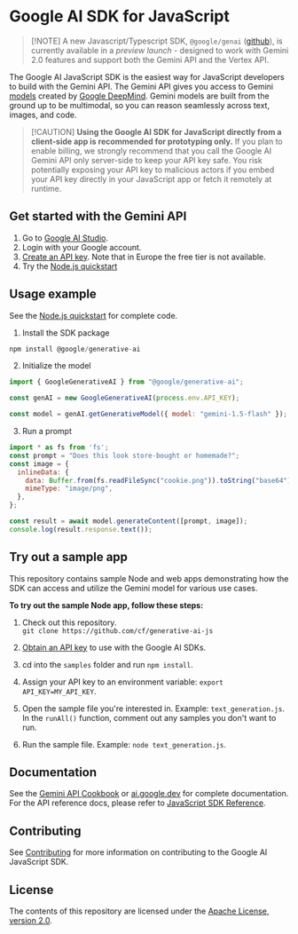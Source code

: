 # Google AI SDK for JavaScript

> [!NOTE] A new Javascript/Typescript SDK, `@google/genai`
> ([github](https://github.com/googleapis/js-genai/tree/main)), is currently
> available in a *preview launch* - designed to work with Gemini 2.0 features
> and support both the Gemini API and the Vertex API.

The Google AI JavaScript SDK is the easiest way for JavaScript developers to
build with the Gemini API. The Gemini API gives you access to Gemini
[models](https://ai.google.dev/models/gemini) created by
[Google DeepMind](https://deepmind.google/technologies/gemini/#introduction).
Gemini models are built from the ground up to be multimodal, so you can reason
seamlessly across text, images, and code.

> [!CAUTION] **Using the Google AI SDK for JavaScript directly from a
> client-side app is recommended for prototyping only.** If you plan to enable
> billing, we strongly recommend that you call the Google AI Gemini API only
> server-side to keep your API key safe. You risk potentially exposing your API
> key to malicious actors if you embed your API key directly in your JavaScript
> app or fetch it remotely at runtime.

## Get started with the Gemini API

1.  Go to [Google AI Studio](https://aistudio.google.com/).
2.  Login with your Google account.
3.  [Create an API key](https://aistudio.google.com/app/apikey). Note that in
    Europe the free tier is not available.
4.  Try the
    [Node.js quickstart](https://ai.google.dev/tutorials/node_quickstart)

## Usage example

See the [Node.js quickstart](https://ai.google.dev/tutorials/node_quickstart)
for complete code.

1.  Install the SDK package

```js
npm install @google/generative-ai
```

2.  Initialize the model

```js
import { GoogleGenerativeAI } from "@google/generative-ai";

const genAI = new GoogleGenerativeAI(process.env.API_KEY);

const model = genAI.getGenerativeModel({ model: "gemini-1.5-flash" });
```

3.  Run a prompt

```js
import * as fs from 'fs';
const prompt = "Does this look store-bought or homemade?";
const image = {
  inlineData: {
    data: Buffer.from(fs.readFileSync("cookie.png")).toString("base64"),
    mimeType: "image/png",
  },
};

const result = await model.generateContent([prompt, image]);
console.log(result.response.text());
```

## Try out a sample app

This repository contains sample Node and web apps demonstrating how the SDK can
access and utilize the Gemini model for various use cases.

**To try out the sample Node app, follow these steps:**

1.  Check out this repository. \
    `git clone https://github.com/cf/generative-ai-js`

1.  [Obtain an API key](https://makersuite.google.com/app/apikey) to use with
    the Google AI SDKs.

2.  cd into the `samples` folder and run `npm install`.

3.  Assign your API key to an environment variable: `export API_KEY=MY_API_KEY`.

4.  Open the sample file you're interested in. Example: `text_generation.js`.
    In the `runAll()` function, comment out any samples you don't want to run.

5.  Run the sample file. Example: `node text_generation.js`.

## Documentation

See the
[Gemini API Cookbook](https://github.com/google-gemini/gemini-api-cookbook/) or
[ai.google.dev](https://ai.google.dev) for complete documentation. For the API reference docs, please refer to [JavaScript SDK Reference](https://github.com/google-gemini/generative-ai-js/blob/main/docs/reference/main/index.md).

## Contributing

See [Contributing](/docs/contributing.md) for more information on contributing
to the Google AI JavaScript SDK.

## License

The contents of this repository are licensed under the
[Apache License, version 2.0](http://www.apache.org/licenses/LICENSE-2.0).
